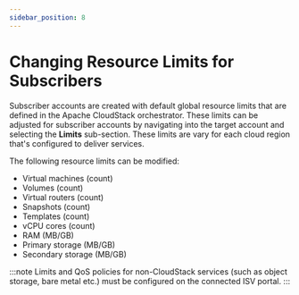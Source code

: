```yaml
---
sidebar_position: 8
---
```

# Changing Resource Limits for Subscribers

Subscriber accounts are created with default global resource limits that are defined in the Apache CloudStack orchestrator. These limits can be adjusted for subscriber accounts by navigating into the target account and selecting the **Limits** sub-section. These limits are vary for each cloud region that's configured to deliver services.

The following resource limits can be modified:

- Virtual machines (count)
- Volumes (count)
- Virtual routers (count)
- Snapshots (count)
- Templates (count)
- vCPU cores (count)
- RAM (MB/GB)
- Primary storage (MB/GB)
- Secondary storage (MB/GB)

:::note
Limits and QoS policies for non-CloudStack services (such as object storage, bare metal etc.) must be configured on the connected ISV portal.
:::





